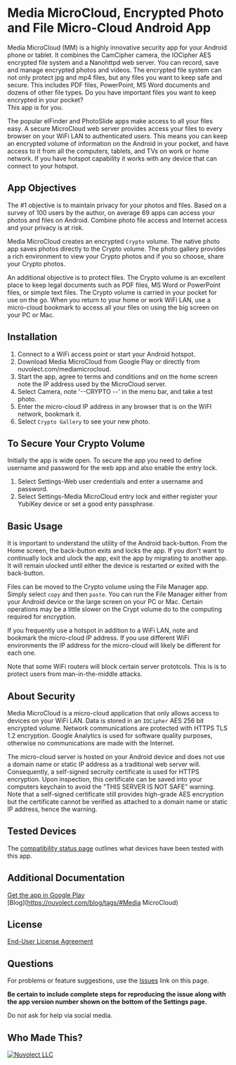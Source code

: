 Media MicroCloud, Encrypted Photo and File Micro-Cloud Android App
==================================================================

Media MicroCloud (MM) is a highly innovative security app for your Android phone or tablet. 
It combines the CamCipher camera, the IOCipher AES encrypted file system and a Nanohttpd 
web server.  You can record, save and manage encrypted photos and videos. The encrypted 
file system can not only protect jpg and mp4 files, but any files you want to keep safe 
and secure. This includes PDF files, PowerPoint, MS Word documents and dozens of other 
file types. Do you have important files you want to keep encrypted in your pocket?  
This app is for you.

The popular elFinder and PhotoSlide apps make access to all your files easy.  A secure 
MicroCloud web server provides access your files to every browser on your WiFi LAN to 
authenticated users. This means you can keep an encrypted volume of information on the 
Android in your pocket, and have access to it from all the computers, tablets, and TVs 
on work or home network. If you have hotspot capability it works with any device that 
can connect to your hotspot.

App Objectives
--------------
The #1 objective is to maintain privacy for your photos and files.
Based on a survey of 100 users by the author, on average 69 apps can access
your photos and files on Android. Combine photo file access and Internet access
and your privacy is at risk.

Media MicroCloud creates an encrypted `Crypto` volume.  The native photo app saves photos
directly to the Crypto volume. The photo gallery provides a rich environment to 
view your Crypto photos and if you so choose, share your Crypto photos.

An additional objective is to protect files.  The Crypto volume is an excellent place to keep 
legal documents such as PDF files, MS Word or PowerPoint files, or simple text files.
The Crypto volume is carried in your pocket for use on the go. When you return to your 
home or work WiFi LAN, use a micro-cloud bookmark to access all your files on using
the big screen on your PC or Mac.

Installation
------------
1. Connect to a WiFi access point or start your Android hotspot.
2. Download Media MicroCloud from Google Play or directly from nuvolect.com/mediamicrocloud.
3. Start the app, agree to terms and conditions and on the home screen note
the IP address used by the MicroCloud server.
4. Select Camera, note '--CRYPTO --' in the menu bar, and take a test photo.
5. Enter the micro-cloud IP address in any browser that is on the WiFI network, bookmark it.
6. Select `Crypto Gallery` to see your new photo.

To Secure Your Crypto Volume
----------------------------
Initially the app is wide open. To secure the app you need to define username and password
for the web app and also enable the entry lock.
1. Select Settings-Web user credentials and enter a username and password.
2. Select Settings-Media MicroCloud entry lock and either register your YubiKey 
device or set a good enty passphrase.

Basic Usage
-----------
It is important to understand the utility of the Android back-button. 
From the Home screen, the back-button exits and locks the app.
If you don't want to continually lock and ulock the app, exit the app
by migrating to another app.  It will remain ulocked until either the 
device is restarted or exited with the back-button.

Files can be moved to the Crypto volume using the File Manager app.
Simply select `copy` and then `paste`.
You can run the File Manager either from your Android device or the
large screen on your PC or Mac.
Certain operations may be a little slower on the Crypt volume do to the 
computing required for encryption.

If you frequently use a hotspot in addition to a WiFi LAN, note and 
bookmark the micro-cloud IP address. If you use different WiFi environments
the IP address for the micro-cloud will likely be different for each one.

Note that some WiFi routers will block certain server prototcols.  This is 
is to protect users from man-in-the-middle attacks.

About Security
--------------
Media MicroCloud is a micro-cloud application that only allows access to devices on your
WiFi LAN. Data is stored in an `IOCipher` AES 256 bit encrypted volume.
Network communications are protected with HTTPS TLS 1.2 encryption.
Google Analytics is used for software quality purposes, otherwise no 
communications are made with the Internet.

The micro-cloud server is hosted on your Android device and does not use
a domain name or static IP address as a traditional web server will.
Consequently, a self-signed secruity certificate is used for HTTPS encryption.
Upon inspection, this certificate can be saved into your computers keychain to
avoid the "THIS SERVER IS NOT SAFE" warning. Note that a self-signed certificate 
still provides high-grade AES encryption but the certificate cannot be verified as attached
to a domain name or static IP address, hence the warning.

Tested Devices
--------------
The [compatibility status page](https://nuvolect/blog/mm_supported_devices) outlines
what devices have been tested with this app.

Additional Documentation
------------------------

[Get the app in Google Play](https://play.google.com/store/apps/details?id=com.nuvolect.mediamicrocloud)  
[Blog](https://nuvolect.com/blog/tags/#Media MicroCloud)  

License
-------

[End-User License Agreement](https://nuvolect/blog/mediamicrocloud_terms) 

Questions
---------
For problems or feature suggestions, use the [Issues](https://github.com/TeamNuvolect/MediaMicroCloud/issues) link on this page.


**Be certain to include complete steps for reproducing the issue along with the app version number shown on the bottom of the Settings page.**

Do not ask for help via social media.

Who Made This?
--------------
<a href="http://nuvolect.com">![Nuvolect LLC](https://nuvolect.com/img/nuvolect_logo_name_low_59x180.png)</a>

